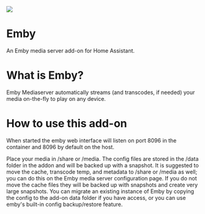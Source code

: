 [![](https://raw.githubusercontent.com/sayak-brm/haos-emby-addon-repo/main/logo.png)](http://emby.media/)

# Emby

An Emby media server add-on for Home Assistant.

# What is Emby?

Emby Mediaserver automatically streams (and transcodes, if needed) your media
on-the-fly to play on any device.

# How to use this add-on

When started the emby web interface will listen on port 8096 in the container and 8096 by default on the host.

Place your media in /share or /media. The config files are stored in the /data folder in the addon and will be backed up with a snapshot. It is suggested to move the cache, transcode temp, and metadata to /share or /media as well; you can do this on the Emby media server configuration page. If you do not move the cache files they will be backed up with snapshots and create very large snapshots. You can migrate an existing instance of Emby by copying the config to the add-on data folder if you have access, or you can use emby's built-in config backup/restore feature.
